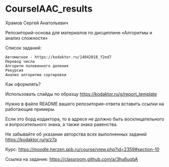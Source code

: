 # CourseIAAC_results
Храмов Сергей Анатольевич

Репозиторий-основа для материалов по дисциплине «Алгоритмы и анализ сложности»

 Список заданий:
 ```
Автоматное - https://kodaktor.ru/14042018_f2ed7
Перевод числа
Алгоритм половинного деления
Рекурсия 
Анализ алгоритма сортировки
```

Как оформлять?

Использовать слайды по образцу  https://kodaktor.ru/g/report_template

Нужно в файле README вашего репозитория-ответа вставить ссылки на работающие примеры.

Если это борд кодактора, то в адресе не должно быть восклицательного и вопросительного знака, а также знака равенства.

Не забывайте об указании авторства всех выполненных заданий https://kodaktor.ru/g/z7a

Курс: https://moodle.herzen.spb.ru/course/view.php?id=2359#section-10

Ссылка на задание: https://classroom.github.com/a/3hu6uqbA
